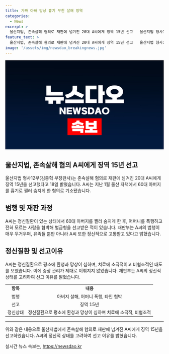 ```yaml
---
title: 가짜 아빠 망상 흉기 부친 살해 징역
categories:
  - News
excerpt: >
  울산지법, 존속살해 혐의로 재판에 넘겨진 20대 A씨에게 징역 15년 선고   울산지법 형사12부(김종혁 부장판사)는 존속살해 혐의로 재판에 넘겨진 20대 A씨에게 징역 15년을 선고했다고 18일 밝혔다. A씨는 지난 1월 울산 자택에서 60대 아버지를 흉기로 찔러 숨지게 한 혐의로 기소됐으며, 정신질환이 있는 것으로 드러났다. 평소 환청과 망상이 있었으며, 범행 당시 심신미약 상태에 있었다며 범행 당시의 상태를 고려했다.
feature_text: >
  울산지법, 존속살해 혐의로 재판에 넘겨진 20대 A씨에게 징역 15년 선고   울산지법 형사12부(김종혁 부장판사)는 존속살해 혐의로 재판에 넘겨진 20대 A씨에게 징역 15년을 선고했다고 18일 밝혔다. A씨는 지난 1월 울산 자택에서 60대 아버지를 흉기로 찔러 숨지게 한 혐의로 기소됐으며, 정신질환이 있는 것으로 드러났다. 평소 환청과 망상이 있었으며, 범행 당시 심신미약 상태에 있었다며 범행 당시의 상태를 고려했다.
image: '/assets/img/newsdao_breakingnews.jpg'
---
```


<p><img src="/assets/img/newsdao_breakingnews.jpg" alt="firstkoreanews 속보" /></p>

<h2 data-ke-size="size26">울산지법, 존속살해 혐의 A씨에게 징역 15년 선고</h2>

<p data-ke-size="size16">울산지법 형사12부(김종혁 부장판사)는 존속살해 혐의로 재판에 넘겨진 20대 A씨에게 징역 15년을 선고했다고 18일 밝혔습니다. A씨는 지난 1월 울산 자택에서 60대 아버지를 흉기로 찔러 숨지게 한 혐의로 기소됐습니다.</p>

<h2 data-ke-size="size24">범행 및 재판 과정</h2>

<p data-ke-size="size16">A씨는 정신질환이 있는 상태에서 60대 아버지를 찔러 숨지게 한 후, 어머니를 폭행하고 전혀 모르는 사람을 협박해 벌금형을 선고받은 적이 있습니다. 재판부는 A씨의 범행이 매우 무거우며, 유족들 뿐만 아니라 A씨 또한 정신적으로 고통받고 있다고 밝혔습니다.</p>

<h2 data-ke-size="size24">정신질환 및 선고이유</h2>

<p data-ke-size="size16">A씨는 정신질환으로 평소에 환청과 망상이 심하며, 치료에 소극적이고 비협조적인 태도를 보였습니다. 이에 증상 관리가 제대로 이뤄지지 않았습니다. 재판부는 A씨의 정신적 상태를 고려하여 선고 이유를 밝혔습니다.</p>

<table>
  <tr>
    <td style="text-align: center; height: 17px;"><b>항목</b></td>
    <td style="text-align: center; height: 17px;"><b>내용</b></td>
  </tr>
  <tr>
    <td style="text-align: center; height: 17px;">범행</td>
    <td style="text-align: center; height: 17px;">아버지 살해, 어머니 폭행, 타인 협박</td>
  </tr>
  <tr>
    <td style="text-align: center; height: 17px;">선고</td>
    <td style="text-align: center; height: 17px;">징역 15년</td>
  </tr>
  <tr>
    <td style="text-align: center; height: 17px;">정신상태</td>
    <td style="text-align: center; height: 17px;">정신질환으로 평소에 환청과 망상이 심하며 치료에 소극적, 비협조적</td>
  </tr>
</table>

<hr>

<p data-ke-size="size16">위와 같은 내용으로 울산지법에서 존속살해 혐의로 재판에 넘겨진 A씨에게 징역 15년을 선고하였습니다. A씨의 정신적 상태를 고려하여 선고 이유를 밝혔습니다.</p>
실시간 뉴스 속보는, <a href="https://newsdao.kr" rel="dofollow">https://newsdao.kr</a>


